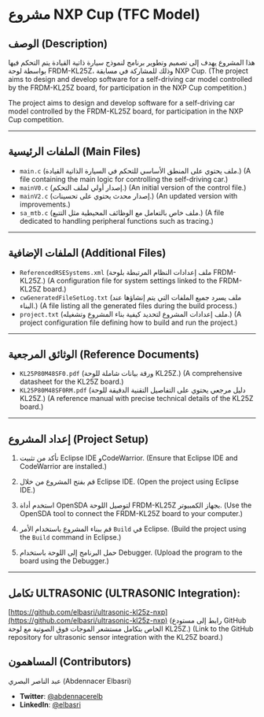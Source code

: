 
# مشروع NXP Cup (TFC Model)

## الوصف (Description)

هذا المشروع يهدف إلى تصميم وتطوير برنامج لنموذج سيارة ذاتية القيادة يتم التحكم فيها بواسطة لوحة FRDM-KL25Z، وذلك للمشاركة في مسابقة NXP Cup. 
(The project aims to design and develop software for a self-driving car model controlled by the FRDM-KL25Z board, for participation in the NXP Cup competition.)

The project aims to design and develop software for a self-driving car model controlled by the FRDM-KL25Z board, for participation in the NXP Cup competition.

---

## الملفات الرئيسية (Main Files)

- `main.c` (ملف يحتوي على المنطق الأساسي للتحكم في السيارة الذاتية القيادة.)
  (A file containing the main logic for controlling the self-driving car.)
- `mainV0.c` (إصدار أولي لملف التحكم.)
  (An initial version of the control file.)
- `mainV2.c` (إصدار محدث يحتوي على تحسينات.)
  (An updated version with improvements.)
- `sa_mtb.c` (ملف خاص بالتعامل مع الوظائف المحيطية مثل التتبع.)
  (A file dedicated to handling peripheral functions such as tracing.)

---

## الملفات الإضافية (Additional Files)

- `ReferencedRSESystems.xml` (ملف إعدادات النظام المرتبطة بلوحة FRDM-KL25Z.)
  (A configuration file for system settings linked to the FRDM-KL25Z board.)
- `cwGeneratedFileSetLog.txt` (ملف يسرد جميع الملفات التي يتم إنشاؤها عند البناء.)
  (A file listing all the generated files during the build process.)
- `project.txt` (ملف إعدادات المشروع لتحديد كيفية بناء المشروع وتشغيله.)
  (A project configuration file defining how to build and run the project.)

---

## الوثائق المرجعية (Reference Documents)

- `KL25P80M48SF0.pdf` (ورقة بيانات شاملة للوحة KL25Z.)
  (A comprehensive datasheet for the KL25Z board.)
- `KL25P80M48SF0RM.pdf` (دليل مرجعي يحتوي على التفاصيل التقنية الدقيقة للوحة KL25Z.)
  (A reference manual with precise technical details of the KL25Z board.)

---

## إعداد المشروع (Project Setup)

1. تأكد من تثبيت Eclipse IDE وCodeWarrior.
   (Ensure that Eclipse IDE and CodeWarrior are installed.)

2. قم بفتح المشروع من خلال Eclipse IDE.
   (Open the project using Eclipse IDE.)

3. استخدم أداة OpenSDA لتوصيل اللوحة FRDM-KL25Z بجهاز الكمبيوتر.
   (Use the OpenSDA tool to connect the FRDM-KL25Z board to your computer.)

4. قم ببناء المشروع باستخدام الأمر `Build` في Eclipse.
   (Build the project using the `Build` command in Eclipse.)

5. حمل البرنامج إلى اللوحة باستخدام Debugger.
   (Upload the program to the board using the Debugger.)

---

## تكامل ULTRASONIC (ULTRASONIC Integration):
[https://github.com/elbasri/ultrasonic-kl25z-nxp](https://github.com/elbasri/ultrasonic-kl25z-nxp)
(رابط إلى مستودع GitHub الخاص بتكامل مستشعر الموجات فوق الصوتية مع لوحة KL25Z.)
(Link to the GitHub repository for ultrasonic sensor integration with the KL25Z board.)


## المساهمون (Contributors)
عبد الناصر البصري (Abdennacer Elbasri)
- **Twitter**: [@abdennacerelb](https://twitter.com/abdennacerelb)  
- **LinkedIn**: [@elbasri](https://linkedin.com/in/elbasri)  
